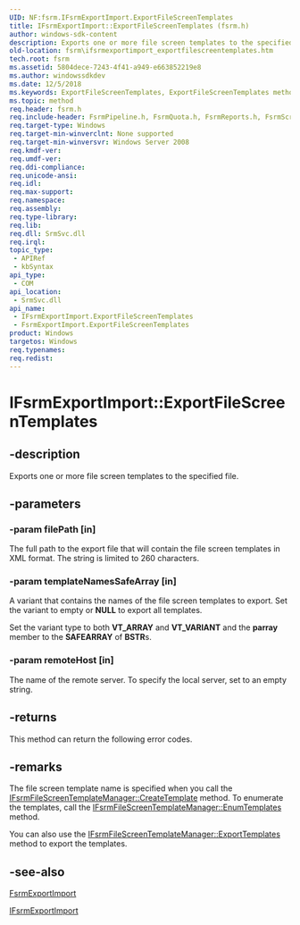 ```yaml
---
UID: NF:fsrm.IFsrmExportImport.ExportFileScreenTemplates
title: IFsrmExportImport::ExportFileScreenTemplates (fsrm.h)
author: windows-sdk-content
description: Exports one or more file screen templates to the specified file.
old-location: fsrm\ifsrmexportimport_exportfilescreentemplates.htm
tech.root: fsrm
ms.assetid: 5804dece-7243-4f41-a949-e663852219e8
ms.author: windowssdkdev
ms.date: 12/5/2018
ms.keywords: ExportFileScreenTemplates, ExportFileScreenTemplates method [File Server Resource Manager], ExportFileScreenTemplates method [File Server Resource Manager],FsrmExportImport class, ExportFileScreenTemplates method [File Server Resource Manager],IFsrmExportImport interface, FsrmExportImport class [File Server Resource Manager],ExportFileScreenTemplates method, IFsrmExportImport interface [File Server Resource Manager],ExportFileScreenTemplates method, IFsrmExportImport.ExportFileScreenTemplates, IFsrmExportImport::ExportFileScreenTemplates, fs.ifsrmexportimport_exportfilescreentemplates, fsrm.ifsrmexportimport_exportfilescreentemplates, fsrm/IFsrmExportImport::ExportFileScreenTemplates
ms.topic: method
req.header: fsrm.h
req.include-header: FsrmPipeline.h, FsrmQuota.h, FsrmReports.h, FsrmScreen.h, FsrmTlb.h
req.target-type: Windows
req.target-min-winverclnt: None supported
req.target-min-winversvr: Windows Server 2008
req.kmdf-ver: 
req.umdf-ver: 
req.ddi-compliance: 
req.unicode-ansi: 
req.idl: 
req.max-support: 
req.namespace: 
req.assembly: 
req.type-library: 
req.lib: 
req.dll: SrmSvc.dll
req.irql: 
topic_type:
 - APIRef
 - kbSyntax
api_type:
 - COM
api_location:
 - SrmSvc.dll
api_name:
 - IFsrmExportImport.ExportFileScreenTemplates
 - FsrmExportImport.ExportFileScreenTemplates
product: Windows
targetos: Windows
req.typenames: 
req.redist: 
---
```


# IFsrmExportImport::ExportFileScreenTemplates


## -description


Exports one or more file screen templates to the specified file.


## -parameters




### -param filePath [in]

The full path to the export file that will contain the file screen templates in XML format. The string is limited to 260 characters.


### -param templateNamesSafeArray [in]

A variant that contains the names of the file screen templates to export. Set the variant to empty or <b>NULL</b> to export all templates.

Set the variant type to both <b>VT_ARRAY</b> and <b>VT_VARIANT</b> and the <b>parray</b> member to the <b>SAFEARRAY</b> of <b>BSTR</b>s.


### -param remoteHost [in]

The name of the remote server. To specify the local server, set to an empty string.


## -returns



This method can return the following error codes.




## -remarks



The file screen template name is specified when you call the <a href="https://msdn.microsoft.com/3d654dee-2a27-4dc0-8e2b-fba546abe17e">IFsrmFileScreenTemplateManager::CreateTemplate</a> method. To enumerate the templates, call the <a href="https://msdn.microsoft.com/5bfb82f9-50a5-4266-956d-f99e2982a6a5">IFsrmFileScreenTemplateManager::EnumTemplates</a> method.

You can also use the <a href="https://msdn.microsoft.com/27a0141d-0906-400e-bd5f-81da67a3c501">IFsrmFileScreenTemplateManager::ExportTemplates</a> method to export the templates.




## -see-also




<a href="https://msdn.microsoft.com/ea707982-2d2d-4fb9-a97a-ee5b2a61f8a9">FsrmExportImport</a>



<a href="https://msdn.microsoft.com/5a3b682e-d2c3-43b3-9d10-4bba9d9c81d4">IFsrmExportImport</a>
 

 

